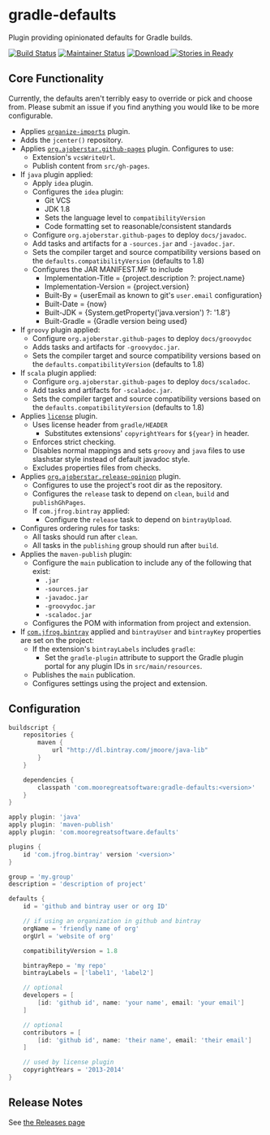 # gradle-defaults

Plugin providing opinionated defaults for Gradle builds.

[![Build Status](https://travis-ci.org/jdigger/gradle-defaults.png?branch=master)](https://travis-ci.org/jdigger/gradle-defaults)
[![Maintainer Status](http://stillmaintained.com/jdigger/gradle-defaults.png)](http://stillmaintained.com/jdigger/gradle-defaults)
[ ![Download](https://api.bintray.com/packages/jmoore/java-lib/com.mooregreatsoftware%3Agradle-defaults/images/download.svg) ](https://bintray.com/jmoore/java-lib/com.mooregreatsoftware%3Agradle-defaults/_latestVersion)
[![Stories in Ready](https://badge.waffle.io/jdigger/gradle-defaults.png?label=ready&title=Ready)](https://waffle.io/jdigger/gradle-defaults)

## Core Functionality

Currently, the defaults aren't terribly easy to override or pick and choose from. Please submit an issue if you find anything you would like to be more configurable.

- Applies [`organize-imports`](https://github.com/ajoberstar/gradle-imports) plugin.
- Adds the `jcenter()` repository.
- Applies [`org.ajoberstar.github-pages`](https://github.com/ajoberstar/gradle-git) plugin. Configures to use:
    - Extension's `vcsWriteUrl`.
    - Publish content from `src/gh-pages`.
- If `java` plugin applied:
    - Apply `idea` plugin.
    - Configures the `idea` plugin:
        - Git VCS
        - JDK 1.8
        - Sets the language level to `compatibilityVersion`
        - Code formatting set to reasonable/consistent standards
    - Configure `org.ajoberstar.github-pages` to deploy `docs/javadoc`.
    - Add tasks and artifacts for a `-sources.jar` and `-javadoc.jar`.
    - Sets the compiler target and source compatibility versions based on the `defaults.compatibilityVersion` (defaults to 1.8)
    - Configures the JAR MANIFEST.MF to include
        - Implementation-Title = {project.description ?: project.name}
        - Implementation-Version = {project.version}
        - Built-By = {userEmail as known to git's `user.email` configuration}
        - Built-Date = {now}
        - Built-JDK = {System.getProperty('java.version') ?: '1.8'}
        - Built-Gradle = {Gradle version being used}
- If `groovy` plugin applied:
    - Configure `org.ajoberstar.github-pages` to deploy `docs/groovydoc`
    - Adds tasks and artifacts for `-groovydoc.jar`.
    - Sets the compiler target and source compatibility versions based on the `defaults.compatibilityVersion` (defaults to 1.8)
- If `scala` plugin applied:
    - Configure `org.ajoberstar.github-pages` to deploy `docs/scaladoc`.
    - Add tasks and artifacts for `-scaladoc.jar`.
    - Sets the compiler target and source compatibility versions based on the `defaults.compatibilityVersion` (defaults to 1.8)
- Applies [`license`](https://github.com/hierynomus/license-gradle-plugin) plugin.
    - Uses license header from `gradle/HEADER`
        - Substitutes extensions' `copyrightYears` for `${year}` in header.
    - Enforces strict checking.
    - Disables normal mappings and sets `groovy` and `java` files to use slashstar style instead of default javadoc style.
    - Excludes properties files from checks.
- Applies [`org.ajoberstar.release-opinion`](https://github.com/ajoberstar/gradle-git) plugin.
    - Configures to use the project's root dir as the repository.
    - Configures the `release` task to depend on `clean`, `build` and `publishGhPages`.
    - If `com.jfrog.bintray` applied:
        - Configure the `release` task to depend on `bintrayUpload`.
- Configures ordering rules for tasks:
    - All tasks should run after `clean`.
    - All tasks in the `publishing` group should run after `build`.
- Applies the `maven-publish` plugin:
    - Configure the `main` publication to include any of the following that exist:
        - `.jar`
        - `-sources.jar`
        - `-javadoc.jar`
        - `-groovydoc.jar`
        - `-scaladoc.jar`
    - Configures the POM with information from project and extension.
- If [`com.jfrog.bintray`](https://github.com/bintray/gradle-bintray-plugin) applied and `bintrayUser` and `bintrayKey` properties are set on the project:
    - If the extension's `bintrayLabels` includes `gradle`:
        - Set the `gradle-plugin` attribute to support the Gradle plugin portal for any plugin IDs in `src/main/resources`.
    - Publishes the `main` publication.
    - Configures settings using the project and extension.

## Configuration

```groovy
buildscript {
    repositories {
        maven {
            url "http://dl.bintray.com/jmoore/java-lib"
        }
    }

    dependencies {
        classpath 'com.mooregreatsoftware:gradle-defaults:<version>'
    }
}

apply plugin: 'java'
apply plugin: 'maven-publish'
apply plugin: 'com.mooregreatsoftware.defaults'

plugins {
    id 'com.jfrog.bintray' version '<version>'
}

group = 'my.group'
description = 'description of project'

defaults {
    id = 'github and bintray user or org ID'

    // if using an organization in github and bintray
    orgName = 'friendly name of org'
    orgUrl = 'website of org'

    compatibilityVersion = 1.8

    bintrayRepo = 'my repo'
    bintrayLabels = ['label1', 'label2']

    // optional
    developers = [
        [id: 'github id', name: 'your name', email: 'your email']
    ]

    // optional
    contributors = [
        [id: 'github id', name: 'their name', email: 'their email']
    ]

    // used by license plugin
    copyrightYears = '2013-2014'
}
```

## Release Notes

See [the Releases page](../../releases)
